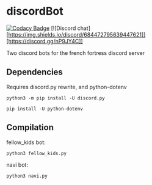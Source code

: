 # discordBot
[![Codacy Badge](https://api.codacy.com/project/badge/Grade/a0957cdb0de64e70b60b3333a4a20eaa)](https://www.codacy.com?utm_source=github.com&amp;utm_medium=referral&amp;utm_content=peppizza/discordBot&amp;utm_campaign=Badge_Grade)
[![Discord chat][https://img.shields.io/discord/684472795639447621]][https://discord.gg/nP9JY4C]]


Two discord bots for the french fortress discord server

## Dependencies

Requires discord.py rewrite, and python-dotenv

`python3 -m pip install -U discord.py`

`pip install -U python-dotenv`

## Compilation

fellow_kids bot:

`python3 fellow_kids.py`

navi bot:

`python3 navi.py`
